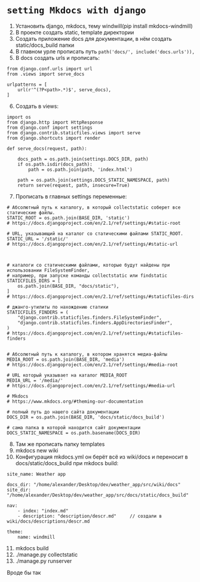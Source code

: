 `setting Mkdocs with django`
=

1. Установить django, mkdocs, тему windwill(pip install mkdocs-windmill)
2. В проекте создать static, template директории
3. Создать приложение docs для документации, в нём создать static/docs_build папки
4. В главном урле прописать путь `path('docs/', include('docs.urls')),`
5. В docs создать urls и прописать:
```
from django.conf.urls import url
from .views import serve_docs

urlpatterns = [
    url(r'^(?P<path>.*)$', serve_docs),
]
```
6. Создать в views:
```
import os
from django.http import HttpResponse
from django.conf import settings
from django.contrib.staticfiles.views import serve
from django.shortcuts import render

def serve_docs(request, path):

    docs_path = os.path.join(settings.DOCS_DIR, path)
    if os.path.isdir(docs_path):
        path = os.path.join(path, 'index.html')

    path = os.path.join(settings.DOCS_STATIC_NAMESPACE, path)
    return serve(request, path, insecure=True)

```
7. Прописать в главных settings переменные:

```
# Абсолютный путь к каталогу, в который collectstatic соберет все статические файлы.
STATIC_ROOT = os.path.join(BASE_DIR, 'static')
# https://docs.djangoproject.com/en/2.1/ref/settings/#static-root

# URL, указывающий на каталог со статическими файлами STATIC_ROOT.
STATIC_URL = '/static/'
# https://docs.djangoproject.com/en/2.1/ref/settings/#static-url



# каталоги со статическими файлами, которые будут найдены при использовании FileSystemFinder,
# например, при запуске команды collectstatic или findstatic
STATICFILES_DIRS = [
    os.path.join(BASE_DIR, "docs/static"),
]
# https://docs.djangoproject.com/en/2.1/ref/settings/#staticfiles-dirs

# джанго-утилиты по нахождению статики
STATICFILES_FINDERS = (
    "django.contrib.staticfiles.finders.FileSystemFinder",
    "django.contrib.staticfiles.finders.AppDirectoriesFinder",
)
# https://docs.djangoproject.com/en/2.1/ref/settings/#staticfiles-finders


# Абсолютный путь к каталогу, в котором хранятся медиа-файлы
MEDIA_ROOT = os.path.join(BASE_DIR, 'media')
# https://docs.djangoproject.com/en/2.1/ref/settings/#media-root

# URL который указывает на каталог MEDIA_ROOT
MEDIA_URL = '/media/'
# https://docs.djangoproject.com/en/2.1/ref/settings/#media-url

# Mkdocs
# https://www.mkdocs.org/#theming-our-documentation

# полный путь до нашего cайта документации
DOCS_DIR = os.path.join(BASE_DIR, 'docs/static/docs_build')

# сама папка в которой находится сайт документации
DOCS_STATIC_NAMESPACE = os.path.basename(DOCS_DIR)
```
8. Там же прописать папку templates
9. mkdocs new wiki
10. Конфигурация mkdocs.yml он берёт всё из wiki/docs и переносит в docs/static/docs_build при mkdocs build:
```
site_name: Weather app

docs_dir: "/home/alexander/Desktop/dev/weather_app/src/wiki/docs"
site_dir: "/home/alexander/Desktop/dev/weather_app/src/docs/static/docs_build"

nav:
    - index: "index.md"
    - description: "description/descr.md"     // создали в wiki/docs/descriptions/descr.md

theme:
    name: windmill

```
11. mkdocs build
12. ./manage.py collectstatic
13. ./manage.py runserver

Вроде бы так
